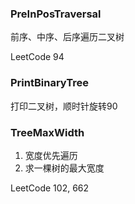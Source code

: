 ### PreInPosTraversal

前序、中序、后序遍历二叉树

LeetCode 94

### PrintBinaryTree

打印二叉树，顺时针旋转90

### TreeMaxWidth

1. 宽度优先遍历
2. 求一棵树的最大宽度

LeetCode 102, 662